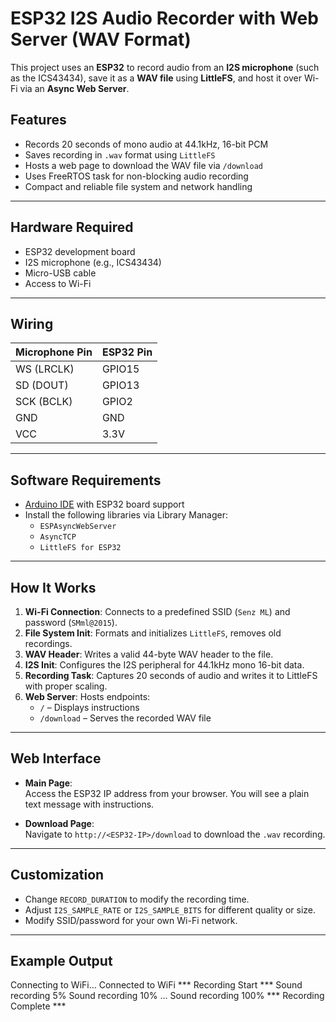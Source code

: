 # ESP32 I2S Audio Recorder with Web Server (WAV Format)

This project uses an **ESP32** to record audio from an **I2S microphone** (such as the ICS43434), save it as a **WAV file** using **LittleFS**, and host it over Wi-Fi via an **Async Web Server**.

## Features

- Records 20 seconds of mono audio at 44.1kHz, 16-bit PCM
- Saves recording in `.wav` format using `LittleFS`
- Hosts a web page to download the WAV file via `/download`
- Uses FreeRTOS task for non-blocking audio recording
- Compact and reliable file system and network handling

---

## Hardware Required

- ESP32 development board
- I2S microphone (e.g., ICS43434)
- Micro-USB cable
- Access to Wi-Fi

---

## Wiring

| Microphone Pin | ESP32 Pin |
|----------------|-----------|
| WS (LRCLK)     | GPIO15    |
| SD (DOUT)      | GPIO13    |
| SCK (BCLK)     | GPIO2     |
| GND            | GND       |
| VCC            | 3.3V      |

---

## Software Requirements

- [Arduino IDE](https://www.arduino.cc/en/software) with ESP32 board support
- Install the following libraries via Library Manager:
  - `ESPAsyncWebServer`
  - `AsyncTCP`
  - `LittleFS for ESP32`

---

## How It Works

1. **Wi-Fi Connection**: Connects to a predefined SSID (`Senz ML`) and password (`SMml@2015`).
2. **File System Init**: Formats and initializes `LittleFS`, removes old recordings.
3. **WAV Header**: Writes a valid 44-byte WAV header to the file.
4. **I2S Init**: Configures the I2S peripheral for 44.1kHz mono 16-bit data.
5. **Recording Task**: Captures 20 seconds of audio and writes it to LittleFS with proper scaling.
6. **Web Server**: Hosts endpoints:
   - `/` – Displays instructions
   - `/download` – Serves the recorded WAV file

---

## Web Interface

- **Main Page**:  
  Access the ESP32 IP address from your browser. You will see a plain text message with instructions.

- **Download Page**:  
  Navigate to `http://<ESP32-IP>/download` to download the `.wav` recording.

---

## Customization

- Change `RECORD_DURATION` to modify the recording time.
- Adjust `I2S_SAMPLE_RATE` or `I2S_SAMPLE_BITS` for different quality or size.
- Modify SSID/password for your own Wi-Fi network.

---

## Example Output

Connecting to WiFi...
Connected to WiFi
*** Recording Start ***
Sound recording 5%
Sound recording 10%
...
Sound recording 100%
*** Recording Complete ***


